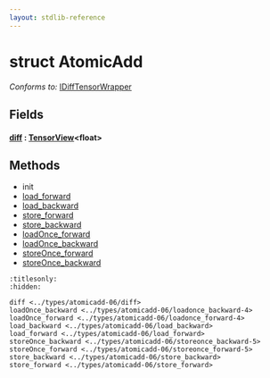 ```yaml
---
layout: stdlib-reference
---
```


# struct AtomicAdd

*Conforms to:* [IDiffTensorWrapper](../../interfaces/idifftensorwrapper-015b/index.html)

## Fields

####  <a id="decl-diff"></a>[diff](diff.html) : [TensorView](../tensorview-06/index.html)\<float\>

## Methods

* init
* [load\_forward](load_forward.html)
* [load\_backward](load_backward.html)
* [store\_forward](store_forward.html)
* [store\_backward](store_backward.html)
* [loadOnce\_forward](loadonce_forward-4.html)
* [loadOnce\_backward](loadonce_backward-4.html)
* [storeOnce\_forward](storeonce_forward-5.html)
* [storeOnce\_backward](storeonce_backward-5.html)


```{toctree}
:titlesonly:
:hidden:

diff <../types/atomicadd-06/diff>
loadOnce_backward <../types/atomicadd-06/loadonce_backward-4>
loadOnce_forward <../types/atomicadd-06/loadonce_forward-4>
load_backward <../types/atomicadd-06/load_backward>
load_forward <../types/atomicadd-06/load_forward>
storeOnce_backward <../types/atomicadd-06/storeonce_backward-5>
storeOnce_forward <../types/atomicadd-06/storeonce_forward-5>
store_backward <../types/atomicadd-06/store_backward>
store_forward <../types/atomicadd-06/store_forward>
```
